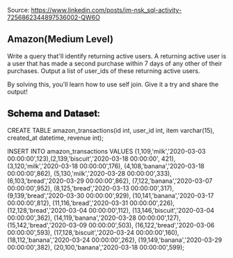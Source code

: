 Source: <https://www.linkedin.com/posts/im-nsk_sql-activity-7256862344897536002-QW6O>

## Amazon(Medium Level)

Write a query that'll identify returning active users. A returning active user is a user that has made a second purchase within 7 days of any other of their purchases. Output a list of user_ids of these returning active users.

By solving this, you'll learn how to use self join. Give it a try and share the output!

## 𝐒𝐜𝐡𝐞𝐦𝐚 𝐚𝐧𝐝 𝐃𝐚𝐭𝐚𝐬𝐞𝐭:

CREATE TABLE amazon_transactions(id int, user_id int, item varchar(15), created_at datetime, revenue int);

INSERT INTO amazon_transactions VALUES (1,109,'milk','2020-03-03 00:00:00',123),(2,139,'biscuit','2020-03-18 00:00:00', 421), (3,120,'milk','2020-03-18 00:00:00',176), (4,108,'banana','2020-03-18 00:00:00',862), (5,130,'milk','2020-03-28 00:00:00',333), (6,103,'bread','2020-03-29 00:00:00',862), (7,122,'banana','2020-03-07 00:00:00',952), (8,125,'bread','2020-03-13 00:00:00',317), (9,139,'bread','2020-03-30 00:00:00',929), (10,141,'banana','2020-03-17 00:00:00',812), (11,116,'bread','2020-03-31 00:00:00',226), (12,128,'bread','2020-03-04 00:00:00',112), (13,146,'biscuit','2020-03-04 00:00:00',362), (14,119,'banana','2020-03-28 00:00:00',127), (15,142,'bread','2020-03-09 00:00:00',503), (16,122,'bread','2020-03-06 00:00:00',593), (17,128,'biscuit','2020-03-24 00:00:00',160), (18,112,'banana','2020-03-24 00:00:00',262), (19,149,'banana','2020-03-29 00:00:00',382), (20,100,'banana','2020-03-18 00:00:00',599);
